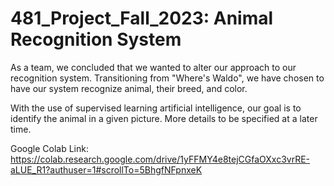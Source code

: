 # 481_Project_Fall_2023: Animal Recognition System 

As a team, we concluded that we wanted to alter our approach to our recognition system. Transitioning from "Where's Waldo", we have chosen to have our system recognize animal, their breed, and color. 


With the use of supervised learning artificial intelligence, our goal is to identify the animal in a given picture. More details to be specified at a later time. 

Google Colab Link: https://colab.research.google.com/drive/1yFFMY4e8tejCGfaOXxc3vrRE-aLUE_R1?authuser=1#scrollTo=5BhgfNFpnxeK



